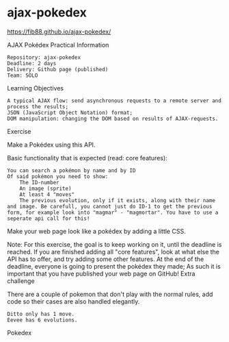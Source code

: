 # ajax-pokedex

 https://fib88.github.io/ajax-pokedex/

AJAX Pokédex
Practical Information

    Repository: ajax-pokedex
    Deadline: 2 days
    Delivery: Github page (published)
    Team: SOLO

Learning Objectives

    A typical AJAX flow: send asynchronous requests to a remote server and process the results;
    JSON (JavaScript Object Notation) format;
    DOM manipulation: changing the DOM based on results of AJAX-requests.

Exercise

Make a Pokédex using this API.

Basic functionality that is expected (read: core features):

    You can search a pokémon by name and by ID
    Of said pokémon you need to show:
        The ID-number
        An image (sprite)
        At least 4 "moves"
        The previous evolution, only if it exists, along with their name and image. Be carefull, you cannot just do ID-1 to get the previous form, for example look into "magmar" - "magmortar". You have to use a seperate api call for this!

Make your web page look like a pokédex by adding a little CSS.

Note: For this exercise, the goal is to keep working on it, until the deadline is reached. If you are finished adding all "core features", look at what else the API has to offer, and try adding some other features. At the end of the deadline, everyone is going to present the pokédex they made; As such it is important that you have published your web page on GitHub!
Extra challenge

There are a couple of pokemon that don't play with the normal rules, add code so their cases are also handled elegantly.

    Ditto only has 1 move.
    Eevee has 6 evolutions.

Pokedex